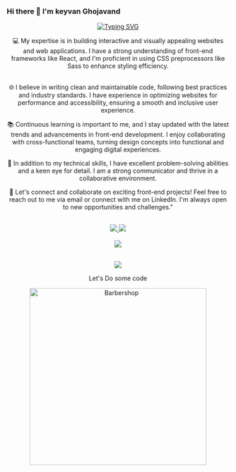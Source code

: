 ### Hi there 👋 I'm keyvan Ghojavand

<!--
**keyvan-qjd/keyvan-qjd** is a ✨ _special_ ✨ repository because its `README.md` (this file) appears on your GitHub profile.

Here are some ideas to get you started:

- 🔭 I’m currently working on ...
- 🌱 I’m currently learning ...
- 👯 I’m looking to collaborate on ...
- 🤔 I’m looking for help with ...
- 💬 Ask me about ...
- 📫 How to reach me: ...
- 😄 Pronouns: ...
- ⚡ Fun fact: ...
-->
<p align="center">
<a href="https://github.com/keyvan-qjd">
    <img src="https://readme-typing-svg.demolab.com?font=Firacode&size=24&duration=3000&pause=500&color=AE87FF&multiline=true&center=true&vCenter=true&width=265&height=124&lines=Keyvan+Ghojavand;Junior; Front-End Developer" alt="Typing SVG" />
</a>

<div align="center">
💻 My expertise is in building interactive and visually appealing websites and web applications. I have a strong understanding of front-end frameworks like React, and I'm proficient in using CSS preprocessors like Sass to enhance styling efficiency.
</br>
</br>
   
🌐 I believe in writing clean and maintainable code, following best practices and industry standards. I have experience in optimizing websites for performance and accessibility, ensuring a smooth and inclusive user experience.
</br>

📚 Continuous learning is important to me, and I stay updated with the latest trends and advancements in front-end development. I enjoy collaborating with cross-functional teams, turning design concepts into functional and engaging digital experiences.
</br>

🔧 In addition to my technical skills, I have excellent problem-solving abilities and a keen eye for detail. I am a strong communicator and thrive in a collaborative environment.
</br>

🌟 Let's connect and collaborate on exciting front-end projects! Feel free to reach out to me via email or connect with me on LinkedIn. I'm always open to new opportunities and challenges."
   
</div>
    
<br/>

<div align="center">
    <a href="https://github.com/keyvan-qjd"></a> 

<a href="mailto:keyvanoogh@gmail.com">
    <img src="https://img.shields.io/badge/-Email-red?style=flat-square&logo=gmail&logoColor=white">
</a>
<a href="https://t.me/reallkeyvan">
    <img src="https://img.shields.io/badge/Contact-blue?style=flat-square&logo=telegram">
</a> 
</div>

<br/>
<div align="center">
    <a href="https://github.com/keyvan-qjd">
    <img src="https://github-stats-alpha.vercel.app/api?username=keyvan-qjd&cc=22272e&tc=37BCF6&ic=AE87FF&bc=AE87FF">
</a>
</div>

<br>
</p>

<a href="https://github.com/keyvan-qjd">
    <p align="center">
         <img src="https://skillicons.dev/icons?i=xd,figma,github,vscode,linkedin,postman,git,js,jquery,linux,mysql,html,css,py,sass,tailwind,java,dart,flutter,kotlin&perline=8" />
    </p>
   
</a>

<div align="center">
<p>Let's Do some code</p>
<p  align="center">
<img  src="https://storage.ning.com/topology/rest/1.0/file/get/2506951374?profile=original"  width="400" alt="Barbershop">
</p>    
</div>
